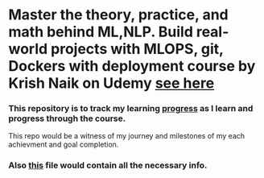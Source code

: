 # Master the theory, practice, and math behind ML,NLP. Build real-world projects with MLOPS, git, Dockers with deployment course by Krish Naik on Udemy [see here](https://www.udemy.com/share/10b9km3@-vQ36oEeOovhFkhfa-ewDqr99KDva4DpvDrhF4exntXEy5RqR2ei7gwBJudRcoRNHQ==/)

### This repository is to track my learning [progress](Progress.md) as I learn and progress through the course. 

This repo would be a witness of my journey and milestones of my each achievment and goal completion.

### Also [this](metadata.md) file would contain all the necessary info.